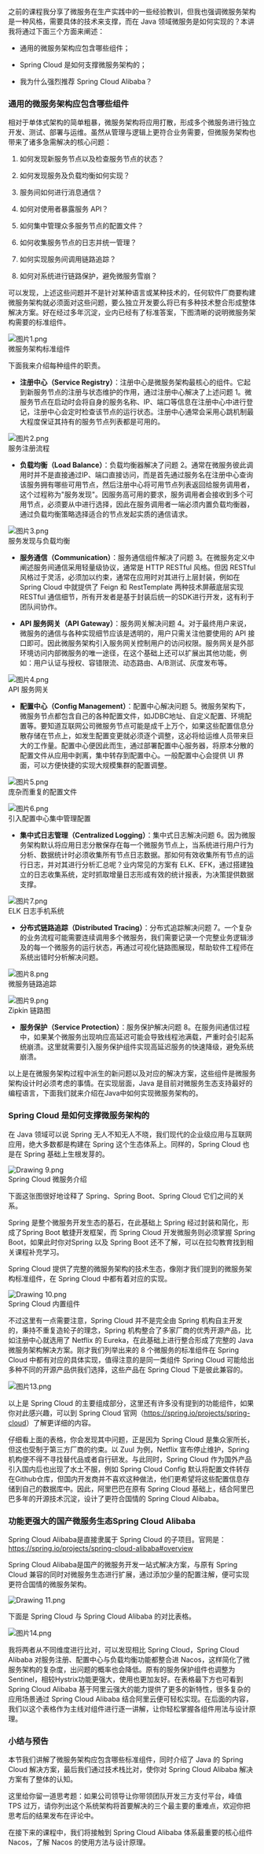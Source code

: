 之前的课程我分享了微服务在生产实践中的一些经验教训，但我也强调微服务架构是一种风格，需要具体的技术来支撑，而在 Java 领域微服务是如何实现的？本讲我将通过下面三个方面来阐述：

* 通用的微服务架构应包含哪些组件；

* Spring Cloud 是如何支撑微服务架构的；

* 我为什么强烈推荐 Spring Cloud Alibaba？

### 通用的微服务架构应包含哪些组件

相对于单体式架构的简单粗暴，微服务架构将应用打散，形成多个微服务进行独立开发、测试、部署与运维。虽然从管理与逻辑上更符合业务需要，但微服务架构也带来了诸多急需解决的核心问题：

1. 如何发现新服务节点以及检查服务节点的状态？

2. 如何发现服务及负载均衡如何实现？

3. 服务间如何进行消息通信？

4. 如何对使用者暴露服务 API？

5. 如何集中管理众多服务节点的配置文件？

6. 如何收集服务节点的日志并统一管理？

7. 如何实现服务间调用链路追踪？

8. 如何对系统进行链路保护，避免微服务雪崩？

可以发现，上述这些问题并不是针对某种语言或某种技术的，任何软件厂商要构建微服务架构就必须面对这些问题，要么独立开发要么将已有多种技术整合形成整体解决方案。好在经过多年沉淀，业内已经有了标准答案，下图清晰的说明微服务架构需要的标准组件。

![图片1.png](https://s0.lgstatic.com/i/image6/M00/13/40/Cgp9HWBB7dmAMXFxAAFTzOxiKrU853.png)  
微服务架构标准组件

下面我来介绍每种组件的职责。

* **注册中心（Service Registry）**：注册中心是微服务架构最核心的组件。它起到新服务节点的注册与状态维护的作用，通过注册中心解决了上述问题 1。微服务节点在启动时会将自身的服务名称、IP、端口等信息在注册中心中进行登记，注册中心会定时检查该节点的运行状态。注册中心通常会采用心跳机制最大程度保证其持有的服务节点列表都是可用的。

![图片2.png](https://s0.lgstatic.com/i/image6/M00/13/3C/CioPOWBB7eqAPUlxAAEh8rtRqRA639.png)  
服务注册流程

* **负载均衡（Load Balance）**：负载均衡器解决了问题 2。通常在微服务彼此调用时并不是直接通过IP、端口直接访问，而是首先通过服务名在注册中心查询该服务拥有哪些可用节点，然后注册中心将可用节点列表返回给服务调用者，这个过程称为"服务发现"。因服务高可用的要求，服务调用者会接收到多个可用节点，必须要从中进行选择，因此在服务调用者一端必须内置负载均衡器，通过负载均衡策略选择适合的节点发起实质的通信请求。

![图片3.png](https://s0.lgstatic.com/i/image6/M00/13/40/Cgp9HWBB7fyAA0CzAAEc4ADEq64041.png)  
服务发现与负载均衡

* **服务通信（Communication）**：服务通信组件解决了问题 3。在微服务定义中阐述服务间通信采用轻量级协议，通常是 HTTP RESTful 风格。但因 RESTful 风格过于灵活，必须加以约束，通常在应用时对其进行上层封装，例如在 Spring Cloud 中就提供了 Feign 和 RestTemplate 两种技术屏蔽底层实现 RESTful 通信细节，所有开发者是基于封装后统一的SDK进行开发，这有利于团队间协作。

* **API 服务网关（API Gateway）**：服务网关解决问题 4。对于最终用户来说，微服务的通信与各种实现细节应该是透明的，用户只需关注他要使用的 API 接口即可。因此微服务架构引入服务网关控制用户的访问权限。服务网关是外部环境访问内部微服务的唯一途径，在这个基础上还可以扩展出其他功能，例如：用户认证与授权、容错限流、动态路由、A/B测试、灰度发布等。

![图片4.png](https://s0.lgstatic.com/i/image6/M00/13/3D/CioPOWBB7gWAY_a8AAD5jgY2hwc651.png)  
API 服务网关

* **配置中心（Config Management）**：配置中心解决问题 5。微服务架构下，微服务节点都包含自己的各种配置文件，如JDBC地址、自定义配置、环境配置等。要知道互联网公司微服务节点可能是成千上万个，如果这些配置信息分散存储在节点上，如发生配置变更就必须逐个调整，这必将给运维人员带来巨大的工作量。配置中心便因此而生，通过部署配置中心服务器，将原本分散的配置文件从应用中剥离，集中转存到配置中心。一般配置中心会提供 UI 界面，可以方便快捷的实现大规模集群的配置调整。

![图片5.png](https://s0.lgstatic.com/i/image6/M00/13/40/Cgp9HWBB7gyAbCHMAAHJx5a01gM755.png)  
庞杂而重复的配置文件

![图片6.png](https://s0.lgstatic.com/i/image6/M00/13/40/Cgp9HWBB7haAI07QAAE5Ncx4NU0920.png)  
引入配置中心集中管理配置

* **集中式日志管理（Centralized Logging）**：集中式日志解决问题 6。因为微服务架构默认将应用日志分散保存在每一个微服务节点上，当系统进行用户行为分析、数据统计时必须收集所有节点日志数据。那如何有效收集所有节点的运行日志，并对其进行分析汇总呢？业内常见的方案有 ELK、EFK，通过搭建独立的日志收集系统，定时抓取增量日志形成有效的统计报表，为决策提供数据支撑。

![图片7.png](https://s0.lgstatic.com/i/image6/M00/13/40/Cgp9HWBB7iCAfs2OAANoxddK8vE764.png)  
ELK 日志手机系统

* **分布式链路追踪（Distributed Tracing）**：分布式追踪解决问题 7。一个复杂的业务流程可能需要连续调用多个微服务，我们需要记录一个完整业务逻辑涉及的每一个微服务的运行状态，再通过可视化链路图展现，帮助软件工程师在系统出错时分析解决问题。

![图片8.png](https://s0.lgstatic.com/i/image6/M00/13/3D/CioPOWBB7iiALA62AAEAs99EyBw000.png)  
微服务链路追踪

![图片9.png](https://s0.lgstatic.com/i/image6/M00/13/3D/CioPOWBB7jCAQ71FAAQc7R46oTA480.png)  
Zipkin 链路图

* **服务保护（Service Protection）**：服务保护解决问题 8。在服务间通信过程中，如果某个微服务出现响应高延迟可能会导致线程池满载，严重时会引起系统崩溃。这里就需要引入服务保护组件实现高延迟服务的快速降级，避免系统崩溃。

以上是在微服务架构过程中派生的新问题以及对应的解决方案，这些组件是微服务架构设计时必须考虑的事情。在实现层面，Java 是目前对微服务生态支持最好的编程语言，下面我们就来介绍在Java中如何实现微服务架构的。

### Spring Cloud 是如何支撑微服务架构的

在 Java 领域可以说 Spring 无人不知无人不晓，我们现代的企业级应用与互联网应用，绝大多数都是构建在 Spring 这个生态体系上。同样的，Spring Cloud 也是在 Spring 基础上生根发芽的。

![Drawing 9.png](https://s0.lgstatic.com/i/image6/M00/13/3A/Cgp9HWBB6vmAdPriAAGnjWuGXnw750.png)  
Spring Cloud 微服务介绍

下面这张图很好地诠释了 Spring、Spring Boot、Spring Cloud 它们之间的关系。

Spring 是整个微服务开发生态的基石，在此基础上 Spring 经过封装和简化，形成了Spring Boot 敏捷开发框架，而 Spring Cloud 开发微服务则必须掌握 Spring Boot，如果此时你对Spring 以及 Spring Boot 还不了解，可以在拉勾教育找到相关课程补充学习。

Spring Cloud 提供了完整的微服务架构的技术生态，像刚才我们提到的微服务架构标准组件，在 Spring Cloud 中都有着对应的实现。

![Drawing 10.png](https://s0.lgstatic.com/i/image6/M00/13/37/CioPOWBB6wWAOi_lAAD1IRlSCEE059.png)  
Spring Cloud 内置组件

不过这里有一点需要注意，Spring Cloud 并不是完全由 Spring 机构自主开发的，秉持不重复造轮子的理念，Spring 机构整合了多家厂商的优秀开源产品，比如注册中心就选用了 Netflix 的 Eureka，在此基础上进行整合形成了完整的 Java 微服务架构解决方案。刚才我们列举出来的 8 个微服务的标准组件在 Spring Cloud 中都有对应的具体实现，值得注意的是同一类组件 Spring Cloud 可能给出多种不同的开源产品供我们选择，这些产品在 Spring Cloud 下是彼此兼容的。

![图片13.png](https://s0.lgstatic.com/i/image6/M00/13/3D/CioPOWBB7kWAR6FnAAZL3b1XI2A758.png)

以上是 Spring Cloud 的主要组成部分，这里还有许多没有提到的功能组件，如果你对此感兴趣，可以到 Spring Cloud 官网（<https://spring.io/projects/spring-cloud>）了解更详细的内容。

仔细看上面的表格，你会发现其中问题，正是因为 Spring Cloud 是集众家所长，但这也受制于第三方厂商的约束。以 Zuul 为例，Netflix 宣布停止维护，Spring 机构便不得不寻找替代品或者自行研发。与此同时，Spring Cloud 作为国外产品引入国内后也出现了水土不服，例如 Spring Cloud Config 默认将配置文件转存在Github仓库，但国内开发商并不喜欢这种做法，他们更希望将这些配置信息存储到自己的数据库中。因此，阿里巴巴在原有 Spring Cloud 基础上，结合阿里巴巴多年的开源技术沉淀，设计了更符合国情的 Spring Cloud Alibaba。

### 功能更强大的国产微服务生态Spring Cloud Alibaba

Spring Cloud Alibaba是直接隶属于 Spring Cloud 的子项目。官网是：<https://spring.io/projects/spring-cloud-alibaba#overview>

Spring Cloud Alibaba是国产的微服务开发一站式解决方案，与原有 Spring Cloud 兼容的同时对微服务生态进行扩展，通过添加少量的配置注解，便可实现更符合国情的微服务架构。

![Drawing 11.png](https://s0.lgstatic.com/i/image6/M00/13/37/CioPOWBB6xKAKCJlAAeEtzZ79H0773.png)

下面是 Spring Cloud 与 Spring Cloud Alibaba 的对比表格。

![图片14.png](https://s0.lgstatic.com/i/image6/M00/13/3D/CioPOWBB7mGAEJaBAAfPJ9GO8jI984.png)

我将两者从不同维度进行比对，可以发现相比 Spring Cloud，Spring Cloud Alibaba 对服务注册、配置中心与负载均衡功能都整合进 Nacos，这样简化了微服务架构的复杂度，出问题的概率也会降低。原有的服务保护组件也调整为 Sentinel，相较Hystrix功能更强大，使用也更加友好。在表格最下方也可看到 Spring Cloud Alibaba 基于阿里云强大的能力提供了更多的新特性，很多复杂的应用场景通过 Spring Cloud Alibaba 结合阿里云便可轻松实现。在后面的内容，我们以这个表格作为主线对组件进行逐一讲解，让你轻松掌握各组件用法与设计原理。

### 小结与预告

本节我们讲解了微服务架构应包含哪些标准组件，同时介绍了 Java 的 Spring Cloud 解决方案，最后我们通过技术栈比对，使你对 Spring Cloud Alibaba 解决方案有了整体的认知。

这里给你留一道思考题：如果公司领导让你带领团队开发三方支付平台，峰值 TPS 过万，请你列出这个系统架构将首要解决的三个最主要的重难点，欢迎你把思考后的结果发布在评论中。

在接下来的课程中，我们将接触到 Spring Cloud Alibaba 体系最重要的核心组件 Nacos，了解 Nacos 的使用方法与设计原理。
